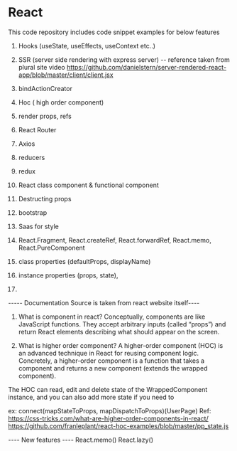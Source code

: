 # React
This code repository includes code snippet examples for below features 

1. Hooks (useState, useEffects, useContext etc..)

2. SSR (server side rendering with express server) -- reference taken from plural site video https://github.com/danielstern/server-rendered-react-app/blob/master/client/client.jsx

3. bindActionCreator 
4. Hoc ( high order component)
5. render props, refs 
6. React Router 
7. Axios 
8. reducers 
9. redux 
10. React class component & functional component 
11. Destructing props 
12. bootstrap 
13. Saas for style
14. React.Fragment, React.createRef, React.forwardRef, React.memo, React.PureComponent
15. class properties (defaultProps, displayName)
16. instance properties (props, state), 
17.




----- Documentation Source is taken from react website itself----
1. What is component in react?
  Conceptually, components are like JavaScript functions. They accept arbitrary inputs (called “props”) and return React elements describing what should appear on the screen.

2. What is higher order component?
 A higher-order component (HOC) is an advanced technique in React for reusing component logic.
 Concretely, a higher-order component is a function that takes a component and returns a new component (extends the wrapped component).
 
 The HOC can read, edit and delete state of the WrappedComponent instance, and you can also add more state if you need to
 
 ex: connect(mapStateToProps, mapDispatchToProps)(UserPage) 
 Ref: https://css-tricks.com/what-are-higher-order-components-in-react/
      https://github.com/franleplant/react-hoc-examples/blob/master/pp_state.js





 ---- New features ----
React.memo()
React.lazy()



